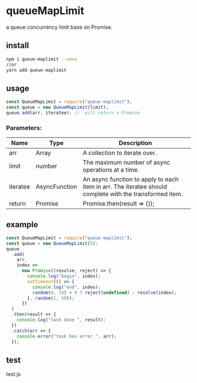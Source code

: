 # queueMapLimit

a queue concurrency limit base on Promise.

## install

```bash
npm i queue-maplimit --save
//or
yarn add queue-maplimit
```

## usage

```js
const QueueMapLimit = require("queue-maplimit");
const queue = new QueueMapLimit(limit);
queue.add(arr, iteratee); //  will return a Promise
```

### Parameters:
Name|	Type|	Description
---| ---| ----
arr |Array | A collection to iterate over.
limit	|number	| The maximum number of async operations at a time.
iteratee|	AsyncFunction| An async function to apply to each item in arr. The iteratee should complete with the transformed item. 
return|	Promise| Promise.then(result => {});
## example

```js
const QueueMapLimit = require("queue-maplimit");
const queue = new QueueMapLimit(5);
queue
  .add(
    arr,
    index =>
      new Promise((resolve, reject) => {
        console.log("begin", index);
        setTimeout(() => {
          console.log("end", index);
          random(0, 10) > 9 ? reject(undefined) : resolve(index);
        }, random(1, 50));
      })
  )
  .then(result => {
    console.log("task done ", result);
  })
  .catch(err => {
    console.error("task has error ", arr);
  });
```

## test

test.js
